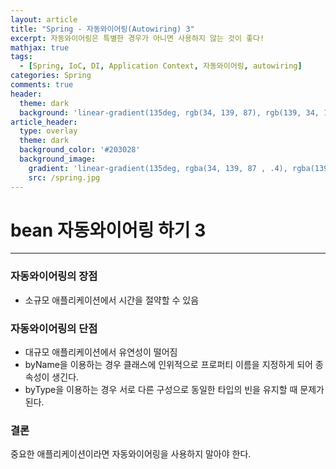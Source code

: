 ```yaml
---
layout: article
title: "Spring - 자동와이어링(Autowiring) 3"
excerpt: 자동와이어링은 특별한 경우가 아니면 사용하지 않는 것이 좋다!
mathjax: true
tags:
  - [Spring, IoC, DI, Application Context, 자동와이어링, autowiring]
categories: Spring
comments: true
header:
  theme: dark
  background: 'linear-gradient(135deg, rgb(34, 139, 87), rgb(139, 34, 139))'
article_header:
  type: overlay
  theme: dark
  background_color: '#203028'
  background_image:
    gradient: 'linear-gradient(135deg, rgba(34, 139, 87 , .4), rgba(139, 34, 139, .4))'
    src: /spring.jpg
---
```


# bean 자동와이어링 하기 3
- - - -

### 자동와이어링의 장점

- 소규모 애플리케이션에서 시간을 절약할 수 있음

### 자동와이어링의 단점

- 대규모 애플리케이션에서 유연성이 떨어짐
- byName을 이용하는 경우 클래스에 인위적으로 프로퍼티 이름을 지정하게 되어 종속성이 생긴다.
- byType을 이용하는 경우 서로 다른 구성으로 동일한 타입의 빈을 유지할 때 문제가 된다.

### 결론

중요한 애플리케이션이라면 자동와이어링을 사용하지 말아야 한다.
